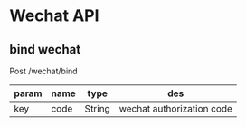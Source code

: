 # Wechat API
## bind wechat
Post /wechat/bind

param|name|type|des
-----|----|----|---
key|code|String|wechat authorization code